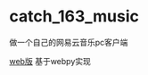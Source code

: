 catch_163_music
===============

做一个自己的网易云音乐pc客户端


 [web版](http://music163.sinaapp.com/ "") 基于webpy实现
